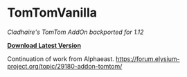 # TomTomVanilla

*Cladhaire's TomTom AddOn backported for 1.12*

[**Download Latest Version**](https://github.com/cralor/TomTomVanilla/releases/latest)

Continuation of work from Alphaeast. https://forum.elysium-project.org/topic/29180-addon-tomtom/

